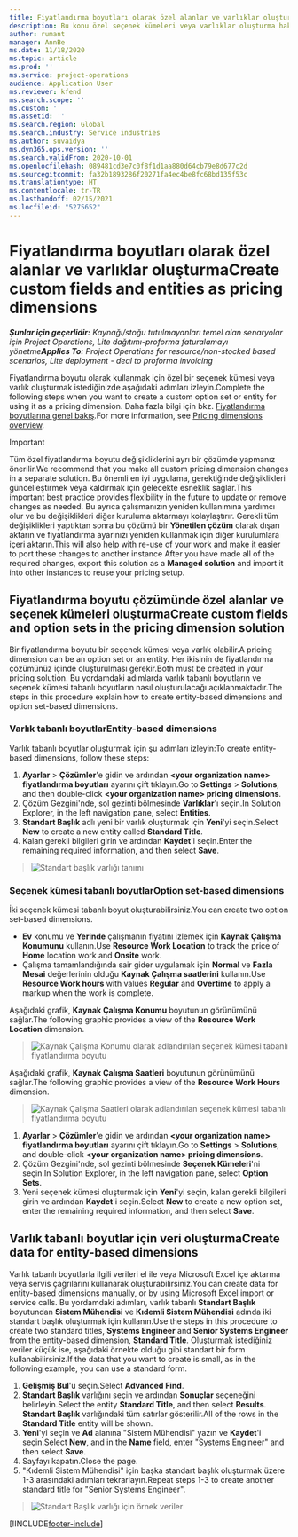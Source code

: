 ```yaml
---
title: Fiyatlandırma boyutları olarak özel alanlar ve varlıklar oluşturma
description: Bu konu özel seçenek kümeleri veya varlıklar oluşturma hakkında bilgi sağlar.
author: rumant
manager: AnnBe
ms.date: 11/18/2020
ms.topic: article
ms.prod: ''
ms.service: project-operations
audience: Application User
ms.reviewer: kfend
ms.search.scope: ''
ms.custom: ''
ms.assetid: ''
ms.search.region: Global
ms.search.industry: Service industries
ms.author: suvaidya
ms.dyn365.ops.version: ''
ms.search.validFrom: 2020-10-01
ms.openlocfilehash: 089481cd3e7c0f8f1d1aa880d64cb79e8d677c2d
ms.sourcegitcommit: fa32b1893286f20271fa4ec4be8fc68bd135f53c
ms.translationtype: HT
ms.contentlocale: tr-TR
ms.lasthandoff: 02/15/2021
ms.locfileid: "5275652"
---
```

# <a name="create-custom-fields-and-entities-as-pricing-dimensions"></a><span data-ttu-id="a93db-103">Fiyatlandırma boyutları olarak özel alanlar ve varlıklar oluşturma</span><span class="sxs-lookup"><span data-stu-id="a93db-103">Create custom fields and entities as pricing dimensions</span></span>

<span data-ttu-id="a93db-104">_**Şunlar için geçerlidir:** Kaynağı/stoğu tutulmayanları temel alan senaryolar için Project Operations, Lite dağıtımı-proforma faturalamayı yönetme_</span><span class="sxs-lookup"><span data-stu-id="a93db-104">_**Applies To:** Project Operations for resource/non-stocked based scenarios, Lite deployment - deal to proforma invoicing_</span></span>

<span data-ttu-id="a93db-105">Fiyatlandırma boyutu olarak kullanmak için özel bir seçenek kümesi veya varlık oluşturmak istediğinizde aşağıdaki adımları izleyin.</span><span class="sxs-lookup"><span data-stu-id="a93db-105">Complete the following steps when you want to create a custom option set or entity for using it as a pricing dimension.</span></span> <span data-ttu-id="a93db-106">Daha fazla bilgi için bkz. [Fiyatlandırma boyutlarına genel bakış](pricing-dimensions-overview.md).</span><span class="sxs-lookup"><span data-stu-id="a93db-106">For more information, see [Pricing dimensions overview](pricing-dimensions-overview.md).</span></span>  

> [!IMPORTANT]
> <span data-ttu-id="a93db-107">Tüm özel fiyatlandırma boyutu değişikliklerini ayrı bir çözümde yapmanız önerilir.</span><span class="sxs-lookup"><span data-stu-id="a93db-107">We recommend that you make all custom pricing dimension changes in a separate solution.</span></span> <span data-ttu-id="a93db-108">Bu önemli en iyi uygulama, gerektiğinde değişiklikleri güncelleştirmek veya kaldırmak için gelecekte esneklik sağlar.</span><span class="sxs-lookup"><span data-stu-id="a93db-108">This important best practice provides flexibility in the future to update or remove changes as needed.</span></span> <span data-ttu-id="a93db-109">Bu ayrıca çalışmanızın yeniden kullanımına yardımcı olur ve bu değişiklikleri diğer kuruluma aktarmayı kolaylaştırır. Gerekli tüm değişiklikleri yaptıktan sonra bu çözümü bir **Yönetilen çözüm** olarak dışarı aktarın ve fiyatlandırma ayarınızı yeniden kullanmak için diğer kurulumlara içeri aktarın.</span><span class="sxs-lookup"><span data-stu-id="a93db-109">This will also help with re-use of your work and make it easier to port these changes to another instance After you have made all of the required changes, export this solution as a **Managed solution** and import it into other instances to reuse your pricing setup.</span></span>

  
## <a name="create-custom-fields-and-option-sets-in-the-pricing-dimension-solution"></a><span data-ttu-id="a93db-110">Fiyatlandırma boyutu çözümünde özel alanlar ve seçenek kümeleri oluşturma</span><span class="sxs-lookup"><span data-stu-id="a93db-110">Create custom fields and option sets in the pricing dimension solution</span></span>

<span data-ttu-id="a93db-111">Bir fiyatlandırma boyutu bir seçenek kümesi veya varlık olabilir.</span><span class="sxs-lookup"><span data-stu-id="a93db-111">A pricing dimension can be an option set or an entity.</span></span> <span data-ttu-id="a93db-112">Her ikisinin de fiyatlandırma çözümünüz içinde oluşturulması gerekir.</span><span class="sxs-lookup"><span data-stu-id="a93db-112">Both must be created in your pricing solution.</span></span> <span data-ttu-id="a93db-113">Bu yordamdaki adımlarda varlık tabanlı boyutların ve seçenek kümesi tabanlı boyutların nasıl oluşturulacağı açıklanmaktadır.</span><span class="sxs-lookup"><span data-stu-id="a93db-113">The steps in this procedure explain how to create entity-based dimensions and option set-based dimensions.</span></span>

### <a name="entity-based-dimensions"></a><span data-ttu-id="a93db-114">Varlık tabanlı boyutlar</span><span class="sxs-lookup"><span data-stu-id="a93db-114">Entity-based dimensions</span></span>
<span data-ttu-id="a93db-115">Varlık tabanlı boyutlar oluşturmak için şu adımları izleyin:</span><span class="sxs-lookup"><span data-stu-id="a93db-115">To create entity-based dimensions, follow these steps:</span></span>

1. <span data-ttu-id="a93db-116">**Ayarlar** > **Çözümler**'e gidin ve ardından **\<your organization name> fiyatlandırma boyutları** ayarını çift tıklayın.</span><span class="sxs-lookup"><span data-stu-id="a93db-116">Go to **Settings** > **Solutions**, and then double-click **\<your organization name> pricing dimensions**.</span></span>
2. <span data-ttu-id="a93db-117">Çözüm Gezgini'nde, sol gezinti bölmesinde **Varlıklar**'ı seçin.</span><span class="sxs-lookup"><span data-stu-id="a93db-117">In Solution Explorer, in the left navigation pane, select **Entities**.</span></span>
3. <span data-ttu-id="a93db-118">**Standart Başlık** adlı yeni bir varlık oluşturmak için **Yeni**'yi seçin.</span><span class="sxs-lookup"><span data-stu-id="a93db-118">Select **New** to create a new entity called **Standard Title**.</span></span> 
4. <span data-ttu-id="a93db-119">Kalan gerekli bilgileri girin ve ardından **Kaydet**'i seçin.</span><span class="sxs-lookup"><span data-stu-id="a93db-119">Enter the remaining required information, and then select **Save**.</span></span>

> ![Standart başlık varlığı tanımı](media/Standard-Title-entity-definition.png)

### <a name="option-set-based-dimensions"></a><span data-ttu-id="a93db-121">Seçenek kümesi tabanlı boyutlar</span><span class="sxs-lookup"><span data-stu-id="a93db-121">Option set-based dimensions</span></span> 
<span data-ttu-id="a93db-122">İki seçenek kümesi tabanlı boyut oluşturabilirsiniz.</span><span class="sxs-lookup"><span data-stu-id="a93db-122">You can create two option set-based dimensions.</span></span> 

- <span data-ttu-id="a93db-123">**Ev** konumu ve **Yerinde** çalışmanın fiyatını izlemek için **Kaynak Çalışma Konumunu** kullanın.</span><span class="sxs-lookup"><span data-stu-id="a93db-123">Use **Resource Work Location** to track the price of **Home** location work and **Onsite** work.</span></span> 
- <span data-ttu-id="a93db-124">Çalışma tamamlandığında sair gider uygulamak için **Normal** ve **Fazla Mesai** değerlerinin olduğu **Kaynak Çalışma saatlerini** kullanın.</span><span class="sxs-lookup"><span data-stu-id="a93db-124">Use **Resource Work hours** with values **Regular** and **Overtime** to apply a markup when the work is complete.</span></span>

<span data-ttu-id="a93db-125">Aşağıdaki grafik, **Kaynak Çalışma Konumu** boyutunun görünümünü sağlar.</span><span class="sxs-lookup"><span data-stu-id="a93db-125">The following graphic provides a view of the **Resource Work Location** dimension.</span></span> 

> ![Kaynak Çalışma Konumu olarak adlandırılan seçenek kümesi tabanlı fiyatlandırma boyutu](media/Option-set-PD-called-Resource-Work-Location.png)

<span data-ttu-id="a93db-127">Aşağıdaki grafik, **Kaynak Çalışma Saatleri** boyutunun görünümünü sağlar.</span><span class="sxs-lookup"><span data-stu-id="a93db-127">The following graphic provides a view of the **Resource Work Hours** dimension.</span></span> 

> ![Kaynak Çalışma Saatleri olarak adlandırılan seçenek kümesi tabanlı fiyatlandırma boyutu](media/Option-set-PD-called-Resource-Work-Hours.png)

1. <span data-ttu-id="a93db-129">**Ayarlar** > **Çözümler**'e gidin ve ardından **\<your organization name> fiyatlandırma boyutları** ayarını çift tıklayın.</span><span class="sxs-lookup"><span data-stu-id="a93db-129">Go to **Settings** > **Solutions**, and double-click  **\<your organization name> pricing dimensions**.</span></span> 
2. <span data-ttu-id="a93db-130">Çözüm Gezgini'nde, sol gezinti bölmesinde **Seçenek Kümeleri**'ni seçin.</span><span class="sxs-lookup"><span data-stu-id="a93db-130">In Solution Explorer, in the left navigation pane, select  **Option Sets**.</span></span> 
3. <span data-ttu-id="a93db-131">Yeni seçenek kümesi oluşturmak için **Yeni**'yi seçin, kalan gerekli bilgileri girin ve ardından **Kaydet**'i seçin.</span><span class="sxs-lookup"><span data-stu-id="a93db-131">Select **New** to create a new option set, enter the remaining required information, and then select **Save**.</span></span>

## <a name="create-data-for-entity-based-dimensions"></a><span data-ttu-id="a93db-132">Varlık tabanlı boyutlar için veri oluşturma</span><span class="sxs-lookup"><span data-stu-id="a93db-132">Create data for entity-based dimensions</span></span>

<span data-ttu-id="a93db-133">Varlık tabanlı boyutlarla ilgili verileri el ile veya Microsoft Excel içe aktarma veya servis çağrılarını kullanarak oluşturabilirsiniz.</span><span class="sxs-lookup"><span data-stu-id="a93db-133">You can create data for entity-based dimensions manually, or by using Microsoft Excel import or service calls.</span></span> <span data-ttu-id="a93db-134">Bu yordamdaki adımları, varlık tabanlı **Standart Başlık** boyutundan **Sistem Mühendisi** ve **Kıdemli Sistem Mühendisi** adında iki standart başlık oluşturmak için kullanın.</span><span class="sxs-lookup"><span data-stu-id="a93db-134">Use the steps in this procedure to create two standard titles, **Systems Engineer** and **Senior Systems Engineer** from the entity-based dimension, **Standard Title**.</span></span> <span data-ttu-id="a93db-135">Oluşturmak istediğiniz veriler küçük ise, aşağıdaki örnekte olduğu gibi standart bir form kullanabilirsiniz.</span><span class="sxs-lookup"><span data-stu-id="a93db-135">If the data that you want to create is small, as in the following example, you can use a standard form.</span></span>

1. <span data-ttu-id="a93db-136">**Gelişmiş Bul**'u seçin.</span><span class="sxs-lookup"><span data-stu-id="a93db-136">Select **Advanced Find**.</span></span>
2. <span data-ttu-id="a93db-137">**Standart Başlık** varlığını seçin ve ardından **Sonuçlar** seçeneğini belirleyin.</span><span class="sxs-lookup"><span data-stu-id="a93db-137">Select the entity **Standard Title**, and then select **Results**.</span></span> <span data-ttu-id="a93db-138">**Standart Başlık** varlığındaki tüm satırlar gösterilir.</span><span class="sxs-lookup"><span data-stu-id="a93db-138">All of the rows in the **Standard Title** entity will be shown.</span></span>
3. <span data-ttu-id="a93db-139">**Yeni**'yi seçin ve **Ad** alanına "Sistem Mühendisi" yazın ve **Kaydet**'i seçin.</span><span class="sxs-lookup"><span data-stu-id="a93db-139">Select **New**, and in the **Name** field, enter "Systems Engineer" and then select **Save**.</span></span>
4. <span data-ttu-id="a93db-140">Sayfayı kapatın.</span><span class="sxs-lookup"><span data-stu-id="a93db-140">Close the page.</span></span> 
5. <span data-ttu-id="a93db-141">"Kıdemli Sistem Mühendisi" için başka standart başlık oluşturmak üzere 1-3 arasındaki adımları tekrarlayın.</span><span class="sxs-lookup"><span data-stu-id="a93db-141">Repeat steps 1-3 to create another standard title for "Senior Systems Engineer".</span></span>

> ![Standart Başlık varlığı için örnek veriler](media/ST-data.png)


[!INCLUDE[footer-include](../includes/footer-banner.md)]
